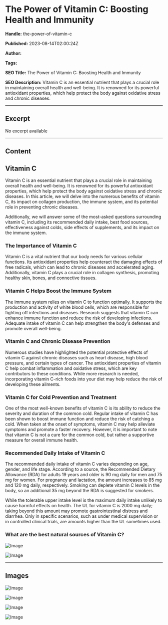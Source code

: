 # The Power of Vitamin C: Boosting Health and Immunity

**Handle:** the-power-of-vitamin-c

**Published:** 2023-08-14T02:00:24Z

**Author:**  

**Tags:** 

**SEO Title:** The Power of Vitamin C: Boosting Health and Immunity

**SEO Description:** Vitamin C is an essential nutrient that plays a crucial role in maintaining overall health and well-being. It is renowned for its powerful antioxidant properties, which help protect the body against oxidative stress and chronic diseases.

---

## Excerpt

No excerpt available

---

## Content

## Vitamin C

Vitamin C is an essential nutrient that plays a crucial role in maintaining overall health and well-being. It is renowned for its powerful antioxidant properties, which help protect the body against oxidative stress and chronic diseases. In this article, we will delve into the numerous benefits of vitamin C, its impact on collagen production, the immune system, and its potential role in preventing chronic diseases.

Additionally, we will answer some of the most-asked questions surrounding vitamin C, including its recommended daily intake, best food sources, effectiveness against colds, side effects of supplements, and its impact on the immune system.

### The Importance of Vitamin C

Vitamin C is a vital nutrient that our body needs for various cellular functions. Its antioxidant properties help counteract the damaging effects of free radicals, which can lead to chronic diseases and accelerated aging. Additionally, vitamin C plays a crucial role in collagen synthesis, promoting healthy skin, bones, and connective tissues.

### Vitamin C Helps Boost the Immune System

The immune system relies on vitamin C to function optimally. It supports the production and activity of white blood cells, which are responsible for fighting off infections and diseases. Research suggests that vitamin C can enhance immune function and reduce the risk of developing infections. Adequate intake of vitamin C can help strengthen the body's defenses and promote overall well-being.

### Vitamin C and Chronic Disease Prevention

Numerous studies have highlighted the potential protective effects of vitamin C against chronic diseases such as heart disease, high blood pressure, and certain types of cancer. The antioxidant properties of vitamin C help combat inflammation and oxidative stress, which are key contributors to these conditions. While more research is needed, incorporating vitamin C-rich foods into your diet may help reduce the risk of developing these ailments.

### Vitamin C for Cold Prevention and Treatment

One of the most well-known benefits of vitamin C is its ability to reduce the severity and duration of the common cold. Regular intake of vitamin C has been shown to boost immune function and reduce the risk of catching a cold. When taken at the onset of symptoms, vitamin C may help alleviate symptoms and promote a faster recovery. However, it is important to note that vitamin C is not a cure for the common cold, but rather a supportive measure for overall immune health.

### Recommended Daily Intake of Vitamin C

The recommended daily intake of vitamin C varies depending on age, gender, and life stage. According to a source, the Recommended Dietary Allowance (RDA) for adults 19 years and older is 90 mg daily for men and 75 mg for women. For pregnancy and lactation, the amount increases to 85 mg and 120 mg daily, respectively. Smoking can deplete vitamin C levels in the body, so an additional 35 mg beyond the RDA is suggested for smokers.

While the tolerable upper intake level is the maximum daily intake unlikely to cause harmful effects on health. The UL for vitamin C is 2000 mg daily; taking beyond this amount may promote gastrointestinal distress and diarrhea. Only in specific scenarios, such as under medical supervision or in controlled clinical trials, are amounts higher than the UL sometimes used.

### What are the best natural sources of Vitamin C?

![Image](https://i.shgcdn.com/e1df2000-b86c-4003-941c-5e544c9fe838/-/format/auto/-/preview/3000x3000/-/quality/lighter/)

![Image](https://i.shgcdn.com/a4b7316d-219d-4f8c-9486-d14d1728cc0b/-/format/auto/-/preview/3000x3000/-/quality/lighter/)

---

## Images

![Image](undefined)

![Image](undefined)

![Image](undefined)

![Image](undefined)

